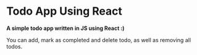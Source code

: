 # Todo App Using React
**A simple todo app written in JS using React :)**

You can add, mark as completed and delete todo, as well as removing all todos.

